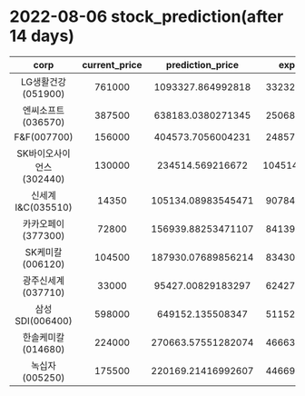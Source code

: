 # 2022-08-06 stock_prediction(after 14 days)

|   corp   |   current_price   |   prediction_price   |   expected_profit   |
|:--------:|:-----------------:|:--------------------:|:-------------------:|
|LG생활건강(051900)|761000|1093327.864992818|332327.8649928181|
|엔씨소프트(036570)|387500|638183.0380271345|250683.0380271345|
|F&F(007700)|156000|404573.7056004231|248573.7056004231|
|SK바이오사이언스(302440)|130000|234514.569216672|104514.56921667201|
|신세계 I&C(035510)|14350|105134.08983545471|90784.08983545471|
|카카오페이(377300)|72800|156939.88253471107|84139.88253471107|
|SK케미칼(006120)|104500|187930.07689856214|83430.07689856214|
|광주신세계(037710)|33000|95427.00829183297|62427.00829183297|
|삼성SDI(006400)|598000|649152.135508347|51152.13550834695|
|한솔케미칼(014680)|224000|270663.57551282074|46663.57551282074|
|녹십자(005250)|175500|220169.21416992607|44669.21416992607|
